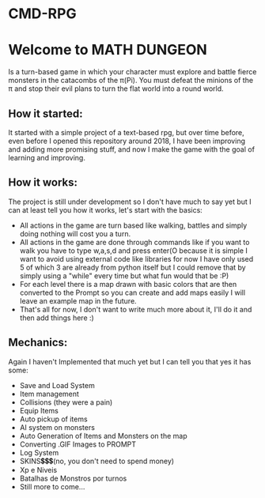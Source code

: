 # CMD-RPG
<h1>Welcome to <b>MATH DUNGEON</b></h1>
Is a turn-based game in which your character must explore and battle fierce monsters in the catacombs of the π(Pi).
You must defeat the minions of the π and stop their evil plans to turn the flat world into a round world.
<h2>How it started:</h2>
<p>
It started with a simple project of a text-based rpg, but over time before, even before I opened this repository around 2018, I have been improving and adding more promising stuff, and now I make the game with the goal of learning and improving.
</p>
<h2>How it works:</h2>
The project is still under development so I don't have much to say yet but I can at least tell you how it works, let's start with the basics:

- All actions in the game are turn based like walking, battles and simply doing nothing will cost you a turn.
- All actions in the game are done through commands like if you want to walk you have to type w,a,s,d and press enter(O because it is simple I want to avoid using external code like libraries for now I have only used 5 of which 3 are already from python itself but I could remove that by simply using a "while" every time but what fun would that be :P)
- For each level there is a map drawn with basic colors that are then converted to the Prompt so you can create and add maps easily I will leave an example map in the future.
- That's all for now, I don't want to write much more about it, I'll do it and then add things here :)
<h2>Mechanics:</h2>
Again I haven't Implemented that much yet but I can tell you that yes it has some:

- Save and Load System
- Item management
- Collisions (they were a pain)
- Equip Items
- Auto pickup of items
- AI system on monsters
- Auto Generation of Items and Monsters on the map
- Converting .GIF Images to PROMPT
- Log System
- SKINS💲💲💲(no, you don't need to spend money)
- Xp e Niveis
- Batalhas de Monstros por turnos
- Still more to come...
